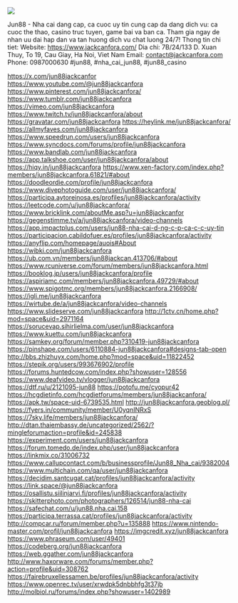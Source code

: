 ![](https://s3-ap-northeast-1.amazonaws.com/g0v-hackmd-images/uploads/upload_c8046cdc865d5a5c3c136ba95120a3f6.jpg)

Jun88 - Nha cai dang cap, ca cuoc uy tin cung cap da dang dich vu: ca cuoc the thao, casino truc tuyen, game bai va ban ca. Tham gia ngay de nhan uu dai hap dan va tan huong dich vu chat luong 24/7!
Thong tin chi tiet:
Website: https://www.jackcanfora.com/
Dia chi: 7B/24/133 D. Xuan Thuy, To 19, Cau Giay, Ha Noi, Viet Nam
Email: contact@jackcanfora.com
Phone: 0987000630
#jun88, #nha_cai_jun88, #jun88_casino

https://x.com/jun88jackcanfor
https://www.youtube.com/@jun88jackcanfora
https://www.pinterest.com/jun88jackcanfora/
https://www.tumblr.com/jun88jackcanfora
https://vimeo.com/jun88jackcanfora
https://www.twitch.tv/jun88jackcanfora/about
https://gravatar.com/jun88jackcanfora
https://heylink.me/jun88jackcanfora/
https://allmyfaves.com/jun88jackcanfora
https://www.speedrun.com/users/jun88jackcanfora
https://www.syncdocs.com/forums/profile/jun88jackcanfora
https://www.bandlab.com/jun88jackcanfora
https://app.talkshoe.com/user/jun88jackcanfora/about
https://hiqy.in/jun88jackcanfora
https://www.xen-factory.com/index.php?members/jun88jackcanfora.61821/#about
https://doodleordie.com/profile/jun88jackcanfora
https://www.divephotoguide.com/user/jun88jackcanfora/
https://participa.aytoreinosa.es/profiles/jun88jackcanfora/activity
https://leetcode.com/u/jun88jackcanfora/
https://www.bricklink.com/aboutMe.asp?u=jun88jackcanfor
https://gegenstimme.tv/a/jun88jackcanfora/video-channels
https://app.impactplus.com/users/jun88-nha-cai-d-ng-c-p-ca-c-c-uy-tin
https://participacion.cabildofuer.es/profiles/jun88jackcanfora/activity
https://anyflip.com/homepage/auois#About
https://wibki.com/jun88jackcanfora
https://ub.com.vn/members/jun88jackcan.413706/#about
https://www.rcuniverse.com/forum/members/jun88jackcanfora.html
https://booklog.jp/users/jun88jackcanfora/profile
https://aspiriamc.com/members/jun88jackcanfora.49729/#about
https://www.spigotmc.org/members/jun88jackcanfora.2166908/
https://igli.me/jun88jackcanfora
https://wirtube.de/a/jun88jackcanfora/video-channels
https://www.slideserve.com/jun88jackcanfora
http://1ctv.cn/home.php?mod=space&uid=2971164
https://sorucevap.sihirlielma.com/user/jun88jackcanfora
https://www.kuettu.com/jun88jackcanfora
https://samkey.org/forum/member.php?310419-jun88jackcanfora
https://pinshape.com/users/6110884-jun88jackcanfora#designs-tab-open
http://bbs.zhizhuyx.com/home.php?mod=space&uid=11822452
https://stepik.org/users/993676902/profile
https://forums.huntedcow.com/index.php?showuser=128556
https://www.deafvideo.tv/vlogger/jun88jackcanfora
https://dtf.ru/u/2121095-jun88
https://potofu.me/cyopur42
https://hcgdietinfo.com/hcgdietforums/members/jun88jackcanfora/
https://apk.tw/space-uid-6739535.html
http://jun88jackcanfora.geoblog.pl/
https://fyers.in/community/member/U0yqnINRxS
https://7sky.life/members/jun88jackcanfora/
http://dtan.thaiembassy.de/uncategorized/2562/?mingleforumaction=profile&id=245838
https://experiment.com/users/jun88jackcanfora
https://forum.tomedo.de/index.php/user/jun88jackcanfora
https://linkmix.co/31006732
https://www.callupcontact.com/b/businessprofile/Jun88_Nha_cai/9382004
https://www.multichain.com/qa/user/jun88jackcanfora
https://decidim.santcugat.cat/profiles/jun88jackcanfora/activity
https://link.space/@jun88jackcanfora
https://osallistu.siilinjarvi.fi/profiles/jun88jackcanfora/activity
https://skitterphoto.com/photographers/126514/jun88-nha-cai
https://safechat.com/u/jun88.nha.cai.158
https://participa.terrassa.cat/profiles/jun88jackcanfora/activity
http://compcar.ru/forum/member.php?u=135888
https://www.nintendo-master.com/profil/jun88jackcanfora
https://imgcredit.xyz/jun88jackcanfora
https://www.phraseum.com/user/49401
https://codeberg.org/jun88jackcanfora
https://web.ggather.com/jun88jackcanfora
http://www.haxorware.com/forums/member.php?action=profile&uid=308762
https://fairebruxellessamen.be/profiles/jun88jackcanfora/activity
https://www.openrec.tv/user/xrwdpk5dnbbhfg3t37jb
http://molbiol.ru/forums/index.php?showuser=1402989
